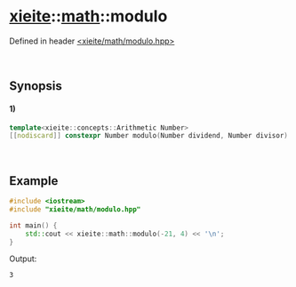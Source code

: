 # [xieite](../../xieite.md)\:\:[math](../../math.md)\:\:modulo
Defined in header [<xieite/math/modulo.hpp>](../../../include/xieite/math/modulo.hpp)

&nbsp;

## Synopsis
#### 1)
```cpp
template<xieite::concepts::Arithmetic Number>
[[nodiscard]] constexpr Number modulo(Number dividend, Number divisor) noexcept;
```

&nbsp;

## Example
```cpp
#include <iostream>
#include "xieite/math/modulo.hpp"

int main() {
    std::cout << xieite::math::modulo(-21, 4) << '\n';
}
```
Output:
```
3
```
